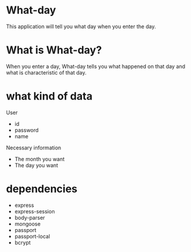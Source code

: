 # What-day
This application will tell you what day when you enter the day.

# What is What-day?
When you enter a day, What-day tells you what happened on that day and what is characteristic of that day.

# what kind of data
User
  * id
  * password
  * name

Necessary information
  * The month you want
  * The day you want

# dependencies
  * express
  * express-session
  * body-parser 
  * mongoose
  * passport
  * passport-local
  * bcrypt
